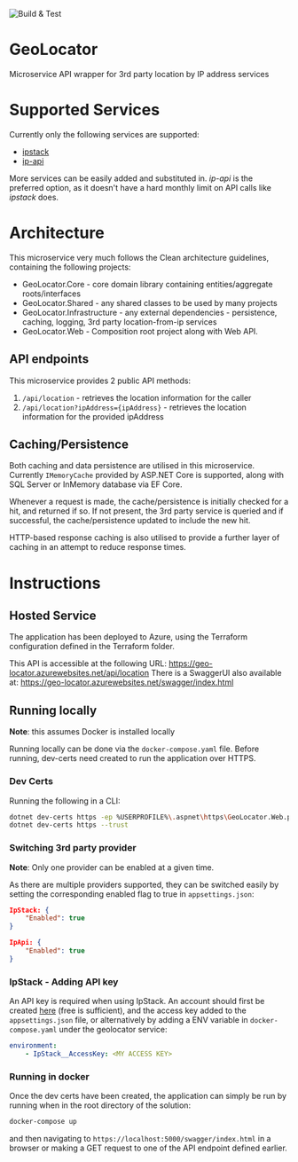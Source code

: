 ![Build & Test](https://github.com/PhilBroderick/GeoLoctor/actions/workflows/build-test.yaml/badge.svg)


# GeoLocator
Microservice API wrapper for 3rd party location by IP address services

# Supported Services
Currently only the following services are supported:
- [ipstack](https://ipstack.com/)
- [ip-api](https://ip-api.com/)

More services can be easily added and substituted in. *ip-api* is the preferred option, as it doesn't have a hard monthly limit on API calls like *ipstack* does.

# Architecture
 
 This microservice very much follows the Clean architecture guidelines, containing the following projects:

 - GeoLocator.Core - core domain library containing entities/aggregate roots/interfaces
 - GeoLocator.Shared - any shared classes to be used by many projects
 - GeoLocator.Infrastructure - any external dependencies - persistence, caching, logging, 3rd party location-from-ip services
 - GeoLocator.Web - Composition root project along with Web API.

## API endpoints

This microservice provides 2 public API methods:

1. `/api/location` - retrieves the location information for the caller
2. `/api/location?ipAddress={ipAddress}` - retrieves the location information for the provided ipAddress

## Caching/Persistence

Both caching and data persistence are utilised in this microservice. Currently `IMemoryCache` provided by ASP.NET Core is supported, along with SQL Server or InMemory database via EF Core.

Whenever a request is made, the cache/persistence is initially checked for a hit, and returned if so. If not present, the 3rd party service is queried and if successful, the cache/persistence updated to include the new hit.

HTTP-based response caching is also utilised to provide a further layer of caching in an attempt to reduce response times.


# Instructions

## Hosted Service

The application has been deployed to Azure, using the Terraform configuration defined in the Terraform folder.

This API is accessible at the following URL: https://geo-locator.azurewebsites.net/api/location
There is a SwaggerUI also available at: https://geo-locator.azurewebsites.net/swagger/index.html

## Running locally

**Note**: this assumes Docker is installed locally

Running locally can be done via the `docker-compose.yaml` file. Before running, dev-certs need created to run the application over HTTPS.

### Dev Certs
Running the following in a CLI:
```bash
dotnet dev-certs https -ep %USERPROFILE%\.aspnet\https\GeoLocator.Web.pfx -p password
dotnet dev-certs https --trust
```

### Switching 3rd party provider
**Note**: Only one provider can be enabled at a given time.

As there are multiple providers supported, they can be switched easily by setting the corresponding enabled flag to true in `appsettings.json`:

```json
IpStack: {
    "Enabled": true
}

IpApi: {
    "Enabled": true
}
```

### IpStack - Adding API key
An API key is required when using IpStack. An account should first be created [here](https://ipstack.com/product) (free is sufficient), and the access key added to the `appsettings.json` file, or alternatively by adding a ENV variable in `docker-compose.yaml` under the geolocator service:

```yaml
environment:
    - IpStack__AccessKey: <MY ACCESS KEY>
```

### Running in docker
Once the dev certs have been created, the application can simply be run by running when in the root directory of the solution:
```bash
docker-compose up
```

and then navigating to `https://localhost:5000/swagger/index.html` in a browser or making a GET request to one of the API endpoint defined earlier.
